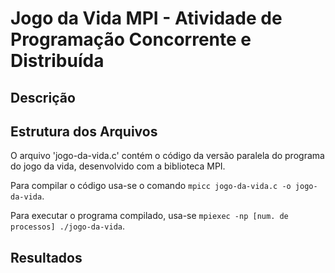 # Jogo da Vida MPI - Atividade de Programação Concorrente e Distribuída

## Descrição

## Estrutura dos Arquivos
O arquivo 'jogo-da-vida.c' contém o código da versão paralela do programa do jogo da vida, desenvolvido com a biblioteca MPI.

Para compilar o código usa-se o comando `mpicc jogo-da-vida.c -o jogo-da-vida`.

Para executar o programa compilado, usa-se `mpiexec -np [num. de processos] ./jogo-da-vida`. 

## Resultados

